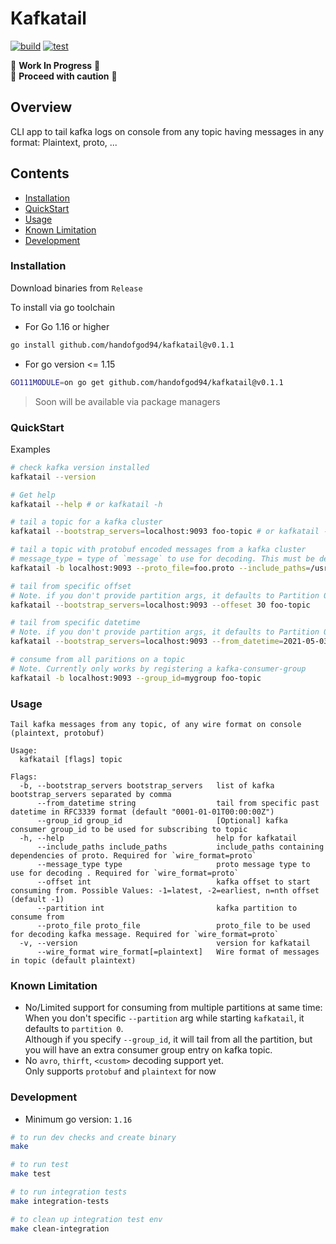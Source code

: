 # Kafkatail

[![build](https://github.com/HandOfGod94/kafkatail/actions/workflows/build.yml/badge.svg)](https://github.com/HandOfGod94/kafkatail/actions/workflows/build.yml)
[![test](https://github.com/HandOfGod94/kafkatail/actions/workflows/test.yml/badge.svg)](https://github.com/HandOfGod94/kafkatail/actions/workflows/test.yml)

:construction: **Work In Progress** :construction:  
:construction: **Proceed with caution** :construction:

## Overview

CLI app to tail kafka logs on console from any topic having messages in any format: Plaintext, proto, ...

## Contents
- [Installation](#installation)
- [QuickStart](#quickstart)
- [Usage](#usage)
- [Known Limitation](#known-limitation)
- [Development](#development)

### Installation

Download binaries from `Release`

To install via go toolchain

* For Go 1.16 or higher
```sh
go install github.com/handofgod94/kafkatail@v0.1.1
```

* For go version <= 1.15
```sh
GO111MODULE=on go get github.com/handofgod94/kafkatail@v0.1.1
```

> Soon will be available via package managers

### QuickStart

Examples
```sh
# check kafka version installed
kafkatail --version

# Get help
kafkatail --help # or kafkatail -h

# tail a topic for a kafka cluster
kafkatail --bootstrap_servers=localhost:9093 foo-topic # or kafkatail -b localhost:9093 foo-topic

# tail a topic with protobuf encoded messages from a kafka cluster
# message_type = type of `message` to use for decoding. This must be defined in `.proto` file.
kafkatail -b localhost:9093 --proto_file=foo.proto --include_paths=/usr/dir1,/usr/dir2 --message_type=Bar foo-topic

# tail from specific offset
# Note. if you don't provide partition args, it defaults to Partition 0
kafkatail --bootstrap_servers=localhost:9093 --offeset 30 foo-topic 

# tail from specific datetime
# Note. if you don't provide partition args, it defaults to Partition 0
kafkatail --bootstrap_servers=localhost:9093 --from_datetime=2021-05-03T12:30:00Z foo-topic 

# consume from all paritions on a topic
# Note. Currently only works by registering a kafka-consumer-group
kafkatail -b localhost:9093 --group_id=mygroup foo-topic
```

### Usage

```
Tail kafka messages from any topic, of any wire format on console (plaintext, protobuf)

Usage:
  kafkatail [flags] topic

Flags:
  -b, --bootstrap_servers bootstrap_servers   list of kafka bootstrap_servers separated by comma
      --from_datetime string                  tail from specific past datetime in RFC3339 format (default "0001-01-01T00:00:00Z")
      --group_id group_id                     [Optional] kafka consumer group_id to be used for subscribing to topic
  -h, --help                                  help for kafkatail
      --include_paths include_paths           include_paths containing dependencies of proto. Required for `wire_format=proto`
      --message_type type                     proto message type to use for decoding . Required for `wire_format=proto`
      --offset int                            kafka offset to start consuming from. Possible Values: -1=latest, -2=earliest, n=nth offset (default -1)
      --partition int                         kafka partition to consume from
      --proto_file proto_file                 proto_file to be used for decoding kafka message. Required for `wire_format=proto`
  -v, --version                               version for kafkatail
      --wire_format wire_format[=plaintext]   Wire format of messages in topic (default plaintext)

```

### Known Limitation

* No/Limited support for consuming from multiple partitions at same time:
  When you don't specific `--partition` arg while starting `kafkatail`, it defaults to `partition 0`.  
  Although if you specify `--group_id`, it will tail from all the partition, but you will have an extra consumer group entry
  on kafka topic.
* No `avro`, `thirft`, `<custom>` decoding support yet.  
  Only supports `protobuf` and `plaintext` for now

### Development
* Minimum go version: `1.16`

```sh
# to run dev checks and create binary
make

# to run test
make test

# to run integration tests
make integration-tests

# to clean up integration test env
make clean-integration
```
